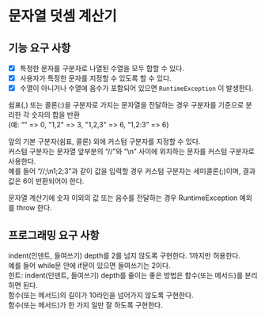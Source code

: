 # 문자열 덧셈 계산기

## 기능 요구 사항
- [x] 특정한 문자를 구분자로 나열된 수열을 모두 합할 수 있다. 
- [x] 사용자가 특정한 문자를 지정할 수 있도록 할 수 있다.
- [x] 수열이 아니거나 수열에 음수가 포함되어 있으면 `RuntimeException` 이 발생한다.

쉼표(,) 또는 콜론(:)을 구분자로 가지는 문자열을 전달하는 경우 구분자를 기준으로 분리한 각 숫자의 합을 반환   
(예: “” => 0, "1,2" => 3, "1,2,3" => 6, “1,2:3” => 6)  

앞의 기본 구분자(쉼표, 콜론) 외에 커스텀 구분자를 지정할 수 있다.  
커스텀 구분자는 문자열 앞부분의 “//”와 “\n” 사이에 위치하는 문자를 커스텀 구분자로 사용한다.  
예를 들어 “//;\n1;2;3”과 같이 값을 입력할 경우 커스텀 구분자는 세미콜론(;)이며, 결과 값은 6이 반환되어야 한다.

문자열 계산기에 숫자 이외의 값 또는 음수를 전달하는 경우 RuntimeException 예외를 throw 한다.  

## 프로그래밍 요구 사항
indent(인덴트, 들여쓰기) depth를 2를 넘지 않도록 구현한다. 1까지만 허용한다.  
예를 들어 while문 안에 if문이 있으면 들여쓰기는 2이다.  
힌트: indent(인덴트, 들여쓰기) depth를 줄이는 좋은 방법은 함수(또는 메서드)를 분리하면 된다.  
함수(또는 메서드)의 길이가 10라인을 넘어가지 않도록 구현한다.  
함수(또는 메서드)가 한 가지 일만 잘 하도록 구현한다.  